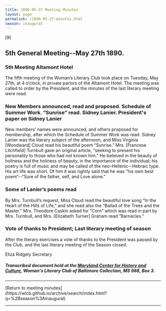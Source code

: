 ```yaml
---
title: 1890-05-27 Meeting Minutes
layout: page
permalink: /1890-05-27-minutes.html
season: inaugural
---
```


<style>
    #maincontent{
        font-size:1.4em;
    }
</style>

[9]
## 5th General Meeting--May 27th 1890.

### 5th Meeting Altamont Hotel

The fifth meeting of the Woman’s Literary Club took place on Tuesday, May 27th, at 4 o’clock, in private parlors of the Altamont Hotel. The meeting was called to order by the President, and the minutes of the last literary meeting were read.

### New Members announced, read and proposed. Schedule of Summer Work. “Sunrise” read. Sidney Lanier. President's paper on Sidney Lanier

New members’ names were announced, and others proposed for membership, after which the Schedule of Summer Work was read. Sidney Lanier was the literary subject of the afternoon, and Miss Virginia [Woodward] Cloud read his beautiful poem “Sunrise.” Mrs. [Francese Litchfield] Turnbull gave an original article, “seeking to present his personality to those who had not known him.” He believed in the beauty of holiness and the holiness of beauty, in the importance of the individual; his poetry is full of music and may be called of the neo-Hellenic--Hebraic type. His art life was short. Of him it was rightly said that he was “his own best poem”--“Sure of the father, self, and Love alone.”

### Some of Lanier’s poems read

By Mrs. Turnbull’s request, Miss Cloud read the beautiful love song “In the Heart of the Hills of Life,” and she read also the “Ballad of the Trees and the Master." Mrs. Theodore Caskin asked for “Corn” which was read in part by Mrs. Turnbull, and Mrs. [Elizabeth Turner] Graham read “Barnacles."

### Vote of thanks to President; Last literary meeting of season

After the literary exercises a vote of thanks to the President was passed by the Club, and the last literary meeting of the Season closed.

Eliza Ridgely
Secretary

##### Transcribed document held at the [Maryland Center for History and Culture](http://mdhs.org/), Woman's Literary Club of Baltimore Collection, MS 988, Box 3. 

<hr>
[Return to meeting minutes](https://wlcb.github.io/archive/search/index.html?q=%2Bseason%3Ainaugural)
<hr>